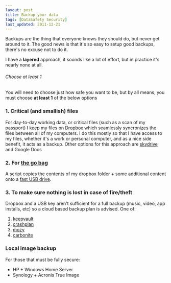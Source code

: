 ```yaml
---
layout: post
title: Backup your data
tags: [DataSafety Security]
last_updated: 2011-12-21
---
```


Backups are the thing that everyone knows they should do, but never get around to it. The good news is that 
it's so easy to setup good backups, there's no excuse not to do it.

I have a **layered** approach, it sounds like a lot of effort, but in practice it's nearly none at all.

###### Choose at least 1
You will need to choose just how safe you want to be, but by all means, you must choose 
**at least 1** of the below options


### 1. Critical (and smallish) files
For day-to-day working data, or critical files (such as a scan of my passport) I keep my files on 
[Dropbox](http://db.tt/PnMCV7X) which seamlessly syncronizes the files between all of my computers. I do this mostly 
so that I have access to my files, whether it's a work or personal computer, and as a nice side benefit, it acts as a backup.
Other options for this approach are [skydrive](https://skydrive.live.com/) and Google Docs


### 2. For [the go bag](http://72hours.org/go_bag.html)
A script copies the contents of my dropbox folder + some additional content onto a 
[fast USB drive](http://www.newegg.com/Product/Product.aspx?Item=N82E16820220253).

### 3. To make sure nothing is lost in case of fire/theft
Dropbox and a USB key aren't sufficient for a full backup (music, video, app installs, etc) so a cloud based backup 
plan is advised. One of:

1. [keepvault](http://www.keepvault.com/)
1. [crashplan](http://www.crashplan.com/)
1. [mozy](http://mozy.com/)
1. [carbonite](http://www.carbonite.com/en/)

### Local image backup 
For those that must be fully secure:

* HP + Windows Home Server
* Synology + Acronis True Image

